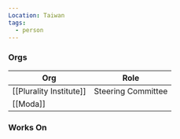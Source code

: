 ```yaml
---
Location: Taiwan
tags:
  - person
---
```

### Orgs

| Org                     | Role               |
| ----------------------- | ------------------ |
| [[Plurality Institute]] | Steering Committee |
| [[Moda]]                        |                    |

### Works On


